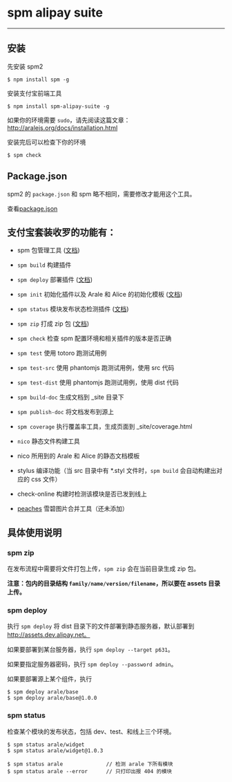 # spm alipay suite

-------

## 安装

先安装 spm2

```
$ npm install spm -g
```

安装支付宝前端工具

```
$ npm install spm-alipay-suite -g
```

如果你的环境需要 `sudo`，请先阅读这篇文章：http://aralejs.org/docs/installation.html

安装完后可以检查下你的环境

```
$ spm check
```

## Package.json

spm2 的 `package.json` 和 spm 略不相同，需要修改才能用这个工具。

查看[package.json](http://docs.spmjs.org/en/package)


## 支付宝套装收罗的功能有：

- spm 包管理工具 ([文档](http://docs.spmjs.org/en/index))

- `spm build` 构建插件 

- `spm deploy` 部署插件 ([文档](https://github.com/spmjs/spm-alipay-suite/#spm-deploy))

- `spm init` 初始化插件以及 Arale 和 Alice 的初始化模板 ([文档](https://github.com/spmjs/spm-init/blob/master/README-zh.md))

- `spm status` 模块发布状态检测插件 ([文档](https://github.com/spmjs/spm-alipay-suite/#spm-status))

- `spm zip` 打成 zip 包 ([文档](https://github.com/spmjs/spm-alipay-suite/#spm-zip))

- `spm check` 检查 spm 配置环境和相关插件的版本是否正确

- `spm test` 使用 totoro 跑测试用例

- `spm test-src` 使用 phantomjs 跑测试用例，使用 src 代码

- `spm test-dist` 使用 phantomjs 跑测试用例，使用 dist 代码

- `spm build-doc` 生成文档到 _site 目录下

- `spm publish-doc` 将文档发布到源上

- `spm coverage` 执行覆盖率工具，生成页面到 _site/coverage.html

- `nico` 静态文件构建工具

- nico 所用到的 Arale 和 Alice 的静态文档模板

- stylus 编译功能（当 src 目录中有 *.styl 文件时，`spm build` 会自动构建出对应的 css 文件）

- check-online 构建时检测该模块是否已发到线上

- [peaches](http://peaches.io) 雪碧图片合并工具（还未添加）


## 具体使用说明

### spm zip

在发布流程中需要将文件打包上传，`spm zip` 会在当前目录生成 zip 包。

**注意：包内的目录结构 `family/name/version/filename`，所以要在 assets 目录上传。**

### spm deploy

执行 `spm deploy` 将 dist 目录下的文件部署到静态服务器，默认部署到 http://assets.dev.alipay.net。

如果要部署到某台服务器，执行 `spm deploy --target p631`。

如果要指定服务器密码，执行 `spm deploy --password admin`。

如果要部署源上某个组件，执行

```
$ spm deploy arale/base
$ spm deploy arale/base@1.0.0
```

### spm status

检查某个模块的发布状态，包括 dev、test、和线上三个环境。

```
$ spm status arale/widget
$ spm status arale/widget@1.0.3

$ spm status arale              // 检测 arale 下所有模块
$ spm status arale --error      // 只打印出报 404 的模块
```
